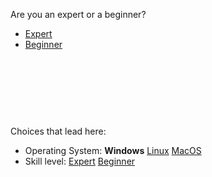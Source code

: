 Are you an expert or a beginner?



- [Expert](start3_aa.md)
- [Beginner](start3_ab.md)



<br><br><br>
------
Choices that lead here:
- Operating System: **Windows** [Linux](start2_b.md) [MacOS](start2_c.md)
- Skill level: [Expert](start2_aa.md) [Beginner](start2_ab.md)
